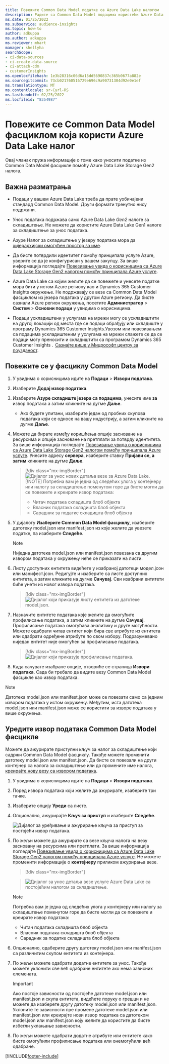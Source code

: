 ```yaml
---
title: Повежите Common Data Model податке са Azure Data Lake налогом
description: Радите са Common Data Model подацима користећи Azure Data Lake Storage.
ms.date: 01/25/2022
ms.subservice: audience-insights
ms.topic: how-to
author: adkuppa
ms.author: adkuppa
ms.reviewer: mhart
manager: shellyha
searchScope:
- ci-data-sources
- ci-create-data-source
- ci-attach-cdm
- customerInsights
ms.openlocfilehash: 1e3b28316c06d6a15dd5690837c365b0677a882e
ms.sourcegitcommit: 73cb021760516729e696c9a90731304d92e0e1ef
ms.translationtype: MT
ms.contentlocale: sr-Cyrl-RS
ms.lasthandoff: 02/25/2022
ms.locfileid: "8354987"
---
```

# <a name="connect-to-a-common-data-model-folder-using-an-azure-data-lake-account"></a>Повежите се Common Data Model фасциклом која користи Azure Data Lake налог

Овај чланак пружа информације о томе како уносити податке из Common Data Model фасцикле помоћу Azure Data Lake Storage Gen2 налога.

## <a name="important-considerations"></a>Важна разматрања

- Подаци у вашем Azure Data Lake треба да прате уобичајени стандард Common Data Model. Други формати тренутно нису подржани.

- Унос података подржава само Azure Data Lake *Gen2* налоге за складиштење. Не можете да користите Azure Data Lake Gen1 налоге за складиштење за унос података.

- Азуре Налог за складиштење у језеру података мора да [хијерархијски омогућен простор за име](/azure/storage/blobs/data-lake-storage-namespace).

- Да бисте потврдили идентитет помоћу принципала услуге Azure, уверите се да је конфигурисан у вашем закупцу. За више информација погледајте [Повезивање увида о корисницима са Azure Data Lake Storage Gen2 налогом помоћу принципала Azure услуге](connect-service-principal.md).

- Azure Data Lake са којим желите да се повежете и унесете податке мора бити у истом Azure региону као и Dynamics 365 Customer Insights окружење. Не подржавају се везе са Common Data Model фасциклом из језера података у другом Azure региону. Да бисте сазнали Azure регион окружења, посетите **Администратор** > **Систем** > **Основни подаци** у увидима о корисницима.

- Подаци ускладиштени у услугама на мрежи могу се ускладиштити на другој локацији од места где се подаци обрађују или складиште у програму Dynamics 365 Customer Insights.Увозом или повезивањем са подацима ускладиштеним у услугама на мрежи слажете се да се подаци могу преносити и складиштити са програмом Dynamics 365 Customer Insights .  [Сазнајте више у Мицрософт центру за поузданост](https://www.microsoft.com/trust-center).

## <a name="connect-to-a-common-data-model-folder"></a>Повежите се у фасциклу Common Data Model

1. У увидима о корисницима идите на **Подаци** > **Извори података**.

1. Изаберите **Додај извор података**.

1. Изаберите **Азуре складиште језера са подацима**, унесите име **за** извор података а затим кликните на дугме **Даље**.

   - Ако будете упитани, изаберите један од пробних скупова података који се односе на вашу индустрију, а затим кликните на дугме **Даље**. 

1. Можете да бирате између коришћења опције засноване на ресурсима и опције засноване на претплати за потврду идентитета. За више информација погледајте [Повезивање увида о корисницима са Azure Data Lake Storage Gen2 налогом помоћу принципала Azure услуге](connect-service-principal.md). Унесите адресу **сервера**, изаберите ставку **Пријави се, а затим** кликните на дугме **Даље**.
   > [!div class="mx-imgBorder"]
   > ![Дијалог за унос нових детаља везе за Azure Data Lake.](media/enter-new-storage-details.png)
   > [!NOTE]
   > Потребна вам је једна од следећих улога у контејнеру или налогу за складиштење поменутом горе да бисте могли да се повежете и креирате извор података:
   >  - Читач података складишта блоб објекта
   >  - Власник података складишта блоб објекта
   >  - Сарадник за податке складишта блоб објекта

1. У дијалогу **Изаберите Common Data Model фасциклу**, изаберите датотеку model.json или manifest.json из које желите да увезете податке, па изаберите **Следеће**.
   > [!NOTE]
   > Ниједна датотека model.json или manifest.json повезана са другим извором података у окружењу неће се приказати на листи.

1. Листу доступних ентитета видећете у изабраној датотеци модел.јсон или манифест.јсон. Редигујте и изаберите са листе доступних ентитета, а затим кликните на дугме **Сачувај**. Сви изабрани ентитети биће унети из новог извора података.
   > [!div class="mx-imgBorder"]
   > ![Дијалог који приказује листу ентитета из датотеке model.json.](media/review-entities.png)

8. Назначите ентитете података које желите да омогућите профилисање података, а затим кликните на дугме **Сачувај**. Профилисање података омогућава аналитику и друге могућности. Можете одабрати читав ентитет који бира све атрибуте из ентитета или одабрати одређене атрибуте по свом избору. Подразумевано ниједан ентитет није омогућен за профилисање података.
   > [!div class="mx-imgBorder"]
   > ![Дијалог који приказује профилисање података.](media/dataprofiling-entities.png)

9. Када сачувате изабране опције, отвориће се страница **Извори података**. Сада би требало да видите везу Common Data Model фасцикле као извор података.

> [!NOTE]
> Датотека model.json или manifest.json може се повезати само са једним извором података у истом окружењу. Међутим, иста датотека model.json или manifest.json може се користити за изворе података у више окружења.

## <a name="edit-a-common-data-model-folder-data-source"></a>Уредите извор података Common Data Model фасцикле

Можете да ажурирате приступни кључ за налог за складиштење који садржи Common Data Model фасциклу. Такође можете променити датотеку model.json или manifest.json. Да бисте се повезали на други контејнер са налога за складиштење или да промените име налога, [креирајте нову везу са извором података](#connect-to-a-common-data-model-folder).

1. У увидима о корисницима идите на **Подаци** > **Извори података**.

2. Поред извора података који желите да ажурирате, изаберите три тачке.

3. Изаберите опцију **Уреди** са листе.

4. Опционално, ажурирајте **Кључ за приступ** и изаберите **Следеће**.

   ![Дијалог за уређивање и ажурирање кључа за приступ за постојећи извор података.](media/edit-access-key.png)

5. По жељи можете да ажурирате са везе кључа налога на везу засновану на ресурсима или претплати. За више информација погледајте [Повезивање увида о корисницима са Azure Data Lake Storage Gen2 налогом помоћу принципала Azure услуге](connect-service-principal.md). Не можете променити информације о **контејнеру** приликом ажурирања везе.
   > [!div class="mx-imgBorder"]

   > ![Дијалог за унос детаља везе услуге Azure Data Lake са постојећим налогом за складиштење.](media/enter-existing-storage-details.png)

   > [!NOTE]
   > Потребна вам је једна од следећих улога у контејнеру или налогу за складиштење поменутом горе да бисте могли да се повежете и креирате извор података:
   >  - Читач података складишта блоб објекта
   >  - Власник података складишта блоб објекта
   >  - Сарадник за податке складишта блоб објекта


6. Опционално, одаберите другу датотеку model.json или manifest.json са различитим скупом ентитета из контејнера.

7. По жељи можете одабрати додатне ентитете за унос. Такође можете уклонити све већ одабране ентитете ако нема зависних елемената.

   > [!IMPORTANT]
   > Ако постоје зависности од постојеће датотеке model.json или manifest.json и скупа ентитета, видећете поруку о грешци и не можете да изаберете другу датотеку model.json или manifest.json. Уклоните те зависности пре промене датотеке model.json или manifest.json или креирајте нови извор података са датотеком model.json или manifest.json коју желите да користите да бисте избегли уклањање зависности.

8. По жељи можете одабрати додатне атрибуте или ентитете како бисте омогућили профилисање података или онемогућили већ одабране.   


[!INCLUDE[footer-include](../includes/footer-banner.md)]

